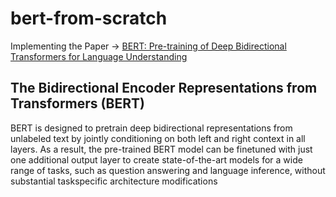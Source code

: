 # bert-from-scratch

Implementing the Paper -> [BERT: Pre-training of Deep Bidirectional Transformers for Language Understanding](https://arxiv.org/abs/1810.04805v2)


## The Bidirectional Encoder Representations from Transformers (BERT)

BERT is designed to pretrain deep bidirectional representations from
unlabeled text by jointly conditioning on both
left and right context in all layers. As a result, the pre-trained BERT model can be finetuned with just one additional output layer
to create state-of-the-art models for a wide
range of tasks, such as question answering and
language inference, without substantial taskspecific architecture modifications
